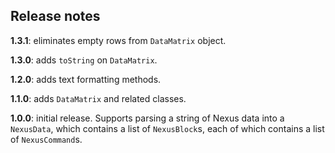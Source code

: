 ## Release notes

**1.3.1**: eliminates empty rows from `DataMatrix` object.

**1.3.0**: adds `toString` on `DataMatrix`.

**1.2.0**: adds text formatting methods.

**1.1.0**:  adds `DataMatrix` and related classes.

**1.0.0**: initial release.  Supports parsing a string of Nexus data into a `NexusData`, which contains a list of `NexusBlock`s, each of which contains a list of `NexusCommand`s.
